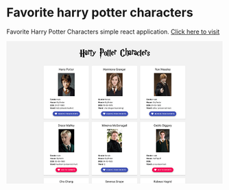 # Favorite harry potter characters

Favorite Harry Potter Characters simple react application.
[Click here to visit](https://ph-harry-potter.netlify.com/)

![](screenshot.png)
